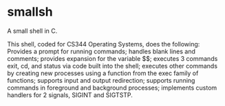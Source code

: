 # smallsh
A small shell in C.

This shell, coded for CS344 Operating Systems, does the following:
Provides a prompt for running commands; handles blank lines and comments; provides expansion for the variable $$; executes 3 commands exit, cd, and status via code built into the shell; executes other commands by creating new processes using a function from the exec family of functions; supports input and output redirection; supports running commands in foreground and background processes; implements custom handlers for 2 signals, SIGINT and SIGTSTP.
